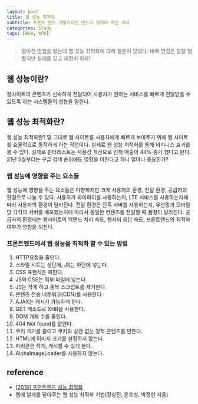```yaml
---
layout: post
title: 웹 성능 최적화
subtitle: 프론트 엔드 개발자라면 반드시 알아야 하는 지식
categories: Study
tags: [Web, WPO]
---
```


> 얼마전 면접을 봤는데 웹 성능 최적화에 대해 질문이 있었다. 비록 면접은 탈탈 털렸지만 실패를 딛고 재정비 하자!

## 웹 성능이란?

웹사이트의 콘텐츠가 신속하게 전달되어 사용자가 원하는 서비스를 빠르게 전달받을 수 있도록 하는 시스템들의 성능을 말한다.

## 웹 성능 최적화란?

웹 성능 최적화란? 말 그대로 웹 사이트를 사용자에게 빠르게 보여주기 위해 웹 사이트를 효율적으로 동작하게 하는 작업이다. 실제로 웹 성능 최적화를 통해 비지니스 효과를 볼 수 있다. 실제로 핀터레스트는 사용성 개선으로 인해 매출이 44% 증가 했다고 한다. 21년 5월부터는 구글 검색 순위에도 영향을 미친다고 하니 얼마나 중요한가?

### 웹 성능에 영향을 주는 요소들

웹 성능에 영향을 주는 요소들은 다향하지만 크게 사용자의 환경, 전달 환경, 공급자의 환경으로 나눌 수 있다. 사용자가 와이파이를 사용하는지, LTE 서비스를 사용하는지에 따라 사용자의 환경이 달라진다. 전달 환경은 단독 서버를 사용하는지, 유선망과 모바일망 각각의 서버를 배포했는지에 따라서 동일한 컨텐츠를 전달할 때 품질이 달라진다. 공급자의 환경에는 웹사이트의 백엔드 처리 속도, 웹서버 응답 속도, 프론트엔드의 최적화 여부가 영향을 끼친다.

### 프론트엔드에서 웹 성능을 최적화 할 수 있는 방법

1. HTTP요청을 줄인다.
2. 스타일 시트는 상단에, JS는 하단에 넣는다.
3. CSS 표현식은 피한다.
4. JS와 CSS는 외부 파일에 넣는다.
5. JS는 작게 하고 중복 스크립트를 제거한다.
6. 콘텐츠 전송 네트워크(CDN)를 사용한다.
7. AJAX는 캐시가 가능하게 한다.
8. GET 메소드로 XHR을 사용한다.
9. DOM 개체 수를 줄인다.
10. 404 Not found를 없앤다.
11. 쿠키 크기를 줄이고 쿠키와 상관 없는 정적 콘텐츠를 만든다.
12. HTML에 이미지 크기를 설정하지 않는다.
13. 파비콘은 작게, 캐시할 수 있게 한다.
14. AlphaImageLoader를 사용하지 않는다.

## reference

- [[2018] 프런트엔드 성능 최적화](https://youtu.be/G1IWq2blu8c)
- 웹에 날개를 달아주는 웹 성능 최적화 기법(강상진, 윤호성, 박정현 지음)
